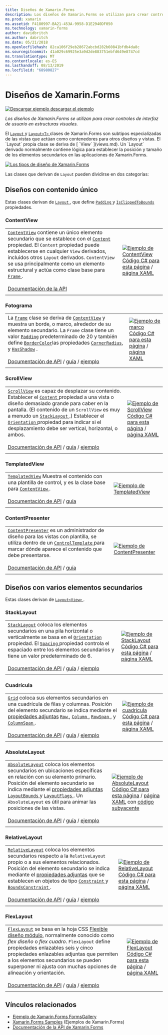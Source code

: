 ```yaml
---
title: Diseños de Xamarin.Forms
description: Los diseños de Xamarin.Forms se utilizan para crear controles de interfaz de usuario en estructuras visuales. En este artículo se enumera los diseños que se incluye en Xamarin.Forms.
ms.prod: xamarin
ms.assetid: F4180997-BA21-453A-9958-D1E2940DF050
ms.technology: xamarin-forms
author: davidbritch
ms.author: dabritch
ms.date: 05/21/2018
ms.openlocfilehash: 82ca106f29eb28672abcbd282b60841bfdb4da8c
ms.sourcegitcommit: 41a029c69925e3a9d2de883751ebfd649e8747cd
ms.translationtype: MT
ms.contentlocale: es-ES
ms.lasthandoff: 08/13/2019
ms.locfileid: "68980827"
---
```

# <a name="xamarinforms-layouts"></a>Diseños de Xamarin.Forms

[![Descargar ejemplo](~/media/shared/download.png) descargar el ejemplo](https://docs.microsoft.com/samples/xamarin/xamarin-forms-samples/formsgallery)

_Los diseños de Xamarin.Forms se utilizan para crear controles de interfaz de usuario en estructuras visuales._

El [ `Layout` ](xref:Xamarin.Forms.Layout) y [ `Layout<T>` ](xref:Xamarin.Forms.Layout`1) clases de Xamarin.Forms son subtipos especializadas de las vistas que actúan como contenedores para otros diseños y vistas. El `Layout` propia clase se deriva de [ `View` ](views.md). Un `Layout` derivado normalmente contiene lógica para establecer la posición y tamaño de los elementos secundarios en las aplicaciones de Xamarin.Forms.

[![Los tipos de diseño de Xamarin.Forms](layouts-images/layouts-sml.png "los tipos de diseño de Xamarin.Forms")](layouts-images/layouts.png#lightbox "los tipos de diseño de Xamarin.Forms")

Las clases que derivan de `Layout` pueden dividirse en dos categorías:

## <a name="layouts-with-single-content"></a>Diseños con contenido único

Estas clases derivan de [ `Layout` ](xref:Xamarin.Forms.Layout), que define [ `Padding` ](xref:Xamarin.Forms.Layout.Padding) y [ `IsClippedToBounds` ](xref:Xamarin.Forms.Layout.IsClippedToBounds) propiedades.

<a name="contentView" />

### <a name="contentview"></a>ContentView

|     |     |
| --- | --- |
| [`ContentView`](xref:Xamarin.Forms.ContentView) contiene un único elemento secundario que se establece con el [ `Content` ](xref:Xamarin.Forms.ContentView.Content) propiedad. El `Content` propiedad puede establecerse en cualquier `View` derivados, incluidos otros `Layout` derivados. `ContentView` se usa principalmente como un elemento estructural y actúa como clase base para [ `Frame` ](#frame).<br /><br />[Documentación de la API](xref:Xamarin.Forms.ContentView) | [![Ejemplo de ContentView](layouts-images/ContentView.png "ContentView ejemplo")](layouts-images/ContentView-Large.png#lightbox "ContentView ejemplo")<br />[Código C# para esta página](https://github.com/xamarin/xamarin-forms-samples/blob/master/FormsGallery/FormsGallery/FormsGallery/CodeExamples/ContentViewDemoPage.cs) / [página XAML](https://github.com/xamarin/xamarin-forms-samples/blob/master/FormsGallery/FormsGallery/FormsGallery/XamlExamples/ContentViewDemoPage.xaml) |
|     |     |

<a named="frame" />

### <a name="frame"></a>Fotograma

|     |     |
| --- | --- |
| La [`Frame`](xref:Xamarin.Forms.Frame) clase se deriva de [`ContentView`](#contentView) y muestra un borde, o marco, alrededor de su elemento secundario. La `Frame` clase tiene un valor [`Padding`](xref:Xamarin.Forms.Layout.Padding) predeterminado de 20 y también define [`BorderColor`](xref:Xamarin.Forms.Frame.BorderColor)las propiedades [`CornerRadius`](xref:Xamarin.Forms.Frame.CornerRadius), y [`HasShadow`](xref:Xamarin.Forms.Frame.HasShadow) .<br /><br />[Documentación de API](xref:Xamarin.Forms.Frame) / [guía](~/xamarin-forms/user-interface/layouts/frame.md) / [ejemplo](https://docs.microsoft.com/en-us/samples/xamarin/xamarin-forms-samples/userinterface-frame/) | [![Ejemplo de marco](layouts-images/Frame.png "fotogramas en el ejemplo se")](layouts-images/Frame-Large.png#lightbox "ejemplo de marco")<br />[Código C# para esta página](https://github.com/xamarin/xamarin-forms-samples/blob/master/FormsGallery/FormsGallery/FormsGallery/CodeExamples/FrameDemoPage.cs) / [página XAML](https://github.com/xamarin/xamarin-forms-samples/blob/master/FormsGallery/FormsGallery/FormsGallery/XamlExamples/FrameDemoPage.xaml) |
|     |     |

<a name="scrollView" />

### <a name="scrollview"></a>ScrollView

|     |     |
| --- | --- |
| [`ScrollView`](xref:Xamarin.Forms.ScrollView) es capaz de desplazar su contenido. Establecer el [ `Content` ](xref:Xamarin.Forms.ScrollView.Content) propiedad a una vista o diseño demasiado grande para caber en la pantalla. (El contenido de un `ScrollView` es muy a menudo un [ `StackLayout` ](#stackLayout).) Establecer el [ `Orientation` ](xref:Xamarin.Forms.ScrollView.Orientation) propiedad para indicar si el desplazamiento debe ser vertical, horizontal, o ambos.<br /><br />[Documentación de API](xref:Xamarin.Forms.ScrollView) / [guía](~/xamarin-forms/user-interface/layouts/scroll-view.md) / [ejemplo](https://docs.microsoft.com/samples/xamarin/xamarin-forms-samples/userinterface-layout) | [![Ejemplo de ScrollView](layouts-images/ScrollView.png "ejemplo ScrollView")](layouts-images/ScrollView-Large.png#lightbox "ejemplo ScrollView")<br />[Código C# para esta página](https://github.com/xamarin/xamarin-forms-samples/blob/master/FormsGallery/FormsGallery/FormsGallery/CodeExamples/ScrollViewDemoPage.cs) / [página XAML](https://github.com/xamarin/xamarin-forms-samples/blob/master/FormsGallery/FormsGallery/FormsGallery/XamlExamples/ScrollViewDemoPage.xaml) |
|     |     |

### <a name="templatedview"></a>TemplatedView

|     |     |
| --- | --- |
| [`TemplatedView`](xref:Xamarin.Forms.TemplatedView) Muestra el contenido con una plantilla de control, y es la clase base para [ `ContentView` ](#contentView).<br /><br />[Documentación de API](xref:Xamarin.Forms.TemplatedView) / [guía](~/xamarin-forms/app-fundamentals/templates/control-templates/index.md) | [![Ejemplo de TemplatedView](layouts-images/TemplatedView.png "TemplatedView ejemplo")](layouts-images/TemplatedView.png#lightbox "TemplatedView ejemplo") |
|     |     |

### <a name="contentpresenter"></a>ContentPresenter

|     |     |
| --- | --- |
| [`ContentPresenter`](xref:Xamarin.Forms.ContentPresenter) es un administrador de diseño para las vistas con plantilla, se utiliza dentro de un [ `ControlTemplate` ](xref:Xamarin.Forms.ControlTemplate) para marcar dónde aparece el contenido que debe presentarse.<br /><br />[Documentación de API](xref:Xamarin.Forms.ContentPresenter) / [guía](~/xamarin-forms/app-fundamentals/templates/control-templates/index.md) | [![Ejemplo de ContentPresenter](layouts-images/ContentPresenter.png "ejemplo ContentPresenter")](layouts-images/ContentPresenter.png#lightbox "ejemplo ContentPresenter") |
|     |     |

## <a name="layouts-with-multiple-children"></a>Diseños con varios elementos secundarios

Estas clases derivan de [ `Layout<View>` ](xref:Xamarin.Forms.Layout`1).

<a name="stackLayout" />

### <a name="stacklayout"></a>StackLayout

|     |     |
| --- | --- |
| [`StackLayout`](xref:Xamarin.Forms.StackLayout) coloca los elementos secundarios en una pila horizontal o verticalmente se basa en el [ `Orientation` ](xref:Xamarin.Forms.StackLayout.Orientation) propiedad. El [ `Spacing` ](xref:Xamarin.Forms.StackLayout.Spacing) propiedad controla el espaciado entre los elementos secundarios y tiene un valor predeterminado de 6.<br /><br />[Documentación de API](xref:Xamarin.Forms.StackLayout) / [guía](~/xamarin-forms/user-interface/layouts/stack-layout.md) / [ejemplo](https://docs.microsoft.com/samples/xamarin/xamarin-forms-samples/userinterface-layout)| [![Ejemplo de StackLayout](layouts-images/StackLayout.png "StackLayout ejemplo")](layouts-images/StackLayout-Large.png#lightbox "StackLayout ejemplo")<br />[Código C# para esta página](https://github.com/xamarin/xamarin-forms-samples/blob/master/FormsGallery/FormsGallery/FormsGallery/CodeExamples/StackLayoutDemoPage.cs) / [página XAML](https://github.com/xamarin/xamarin-forms-samples/blob/master/FormsGallery/FormsGallery/FormsGallery/XamlExamples/StackLayoutDemoPage.xaml) |
|     |     |

<a name="grid" />

### <a name="grid"></a>Cuadrícula

|     |     |
| --- | --- |
| [`Grid`](xref:Xamarin.Forms.Grid) coloca sus elementos secundarios en una cuadrícula de filas y columnas. Posición del elemento secundario se indica mediante el [propiedades adjuntas](~/xamarin-forms/xaml/attached-properties.md) [ `Row` ](xref:Xamarin.Forms.Grid.RowProperty), [ `Column` ](xref:Xamarin.Forms.Grid.ColumnProperty), [ `RowSpan` ](xref:Xamarin.Forms.Grid.RowSpanProperty), y [ `ColumnSpan` ](xref:Xamarin.Forms.Grid.ColumnSpanProperty).<br /><br />[Documentación de API](xref:Xamarin.Forms.Grid) / [guía](~/xamarin-forms/user-interface/layouts/grid.md) / [ejemplo](https://docs.microsoft.com/samples/xamarin/xamarin-forms-samples/userinterface-layout) | [![Ejemplo de cuadrícula](layouts-images/Grid.png "ejemplo Grid")](layouts-images/Grid-Large.png#lightbox "ejemplo de cuadrícula")<br />[Código C# para esta página](https://github.com/xamarin/xamarin-forms-samples/blob/master/FormsGallery/FormsGallery/FormsGallery/CodeExamples/GridDemoPage.cs) / [página XAML](https://github.com/xamarin/xamarin-forms-samples/blob/master/FormsGallery/FormsGallery/FormsGallery/XamlExamples/GridDemoPage.xaml) |
|     |     |

### <a name="absolutelayout"></a>AbsoluteLayout

|     |     |
| --- | --- |
| [`AbsoluteLayout`](xref:Xamarin.Forms.AbsoluteLayout) coloca los elementos secundarios en ubicaciones específicas en relación con su elemento primario. Posición del elemento secundario se indica mediante el [propiedades adjuntas](~/xamarin-forms/xaml/attached-properties.md) [ `LayoutBounds` ](xref:Xamarin.Forms.AbsoluteLayout.LayoutBoundsProperty) y [ `LayoutFlags` ](xref:Xamarin.Forms.AbsoluteLayout.LayoutFlagsProperty). Un `AbsoluteLayout` es útil para animar las posiciones de las vistas.<br /><br />[Documentación de API](xref:Xamarin.Forms.AbsoluteLayout) / [guía](~/xamarin-forms/user-interface/layouts/absolute-layout.md) / [ejemplo](https://docs.microsoft.com/samples/xamarin/xamarin-forms-samples/userinterface-layout) | [![Ejemplo de AbsoluteLayout](layouts-images/AbsoluteLayout.png "AbsoluteLayout ejemplo")](layouts-images/AbsoluteLayout-Large.png#lightbox "ejemplo AbsoluteLayout")<br />[Código C# para esta página](https://github.com/xamarin/xamarin-forms-samples/blob/master/FormsGallery/FormsGallery/FormsGallery/CodeExamples/AbsoluteLayoutdDemoPage.cs) / [página XAML](https://github.com/xamarin/xamarin-forms-samples/blob/master/FormsGallery/FormsGallery/FormsGallery/XamlExamples/AbsoluteLayoutDemoPage.xaml) con [código subyacente](https://github.com/xamarin/xamarin-forms-samples/blob/master/FormsGallery/FormsGallery/FormsGallery/XamlExamples/AbsoluteLayoutDemoPage.xaml.cs) |
|     |     |

### <a name="relativelayout"></a>RelativeLayout

|     |     |
| --- | --- |
| [`RelativeLayout`](xref:Xamarin.Forms.RelativeLayout) coloca los elementos secundarios respecto a la `RelativeLayout` propio o a sus elementos relacionados. Posición del elemento secundario se indica mediante el [propiedades adjuntas](~/xamarin-forms/xaml/attached-properties.md) que se establecen en objetos de tipo [ `Constraint` ](xref:Xamarin.Forms.Constraint) y [ `BoundsConstraint` ](xref:Xamarin.Forms.Constraint).<br /><br />[Documentación de API](xref:Xamarin.Forms.RelativeLayout) / [guía](~/xamarin-forms/user-interface/layouts/relative-layout.md) / [ejemplo](https://docs.microsoft.com/samples/xamarin/xamarin-forms-samples/userinterface-layout) | [![Ejemplo de RelativeLayout](layouts-images/RelativeLayout.png "RelativeLayout ejemplo")](layouts-images/RelativeLayout-Large.png#lightbox "RelativeLayout ejemplo")<br />[Código C# para esta página](https://github.com/xamarin/xamarin-forms-samples/blob/master/FormsGallery/FormsGallery/FormsGallery/CodeExamples/RelativeLayoutDemoPage.cs) / [página XAML](https://github.com/xamarin/xamarin-forms-samples/blob/master/FormsGallery/FormsGallery/FormsGallery/XamlExamples/RelativeLayoutDemoPage.xaml) |
|     |     |

### <a name="flexlayout"></a>FlexLayout

|     |     |
| --- | --- |
| [`FlexLayout`](xref:Xamarin.Forms.FlexLayout) se basa en la hoja CSS [Flexible diseño módulo](http://www.w3.org/TR/css-flexbox-1/), normalmente conocido como _flex diseño_ o _flex cuadro_. `FlexLayout` define propiedades enlazables seis y cinco propiedades enlazables adjuntas que permiten a los elementos secundarios se pueden superponer ni ajusta con muchas opciones de alineación y orientación.<br /><br />[Documentación de API](xref:Xamarin.Forms.FlexLayout) / [guía](~/xamarin-forms/user-interface/layouts/flex-layout.md) / [ejemplo](https://docs.microsoft.com/samples/xamarin/xamarin-forms-samples/userinterface-flexlayoutdemos) | [![Ejemplo de FlexLayout](layouts-images/FlexLayout.png "FlexLayout ejemplo")](layouts-images/FlexLayout-Large.png#lightbox "FlexLayout ejemplo")<br />[Código C# para esta página](https://github.com/xamarin/xamarin-forms-samples/blob/master/FormsGallery/FormsGallery/FormsGallery/CodeExamples/FlexLayoutDemoPage.cs) / [página XAML](https://github.com/xamarin/xamarin-forms-samples/blob/master/FormsGallery/FormsGallery/FormsGallery/XamlExamples/FlexLayoutDemoPage.xaml) |
|     |     |

## <a name="related-links"></a>Vínculos relacionados

- [Ejemplo de Xamarin.Forms FormsGallery](https://docs.microsoft.com/samples/xamarin/xamarin-forms-samples/formsgallery)
- [Xamarin.Forms Samples](https://docs.microsoft.com/samples/browse/?products=xamarin&term=Xamarin.Forms) (Ejemplos de Xamarin.Forms)
- [Documentación de la API de Xamarin.Forms](https://docs.microsoft.com/dotnet/api/xamarin.forms?view=xamarin-forms)
